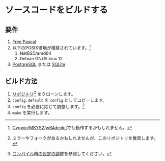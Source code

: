 # ソースコードをビルドする
## 要件
1. [Free Pascal](https://freepascal.org)
2. 以下のPOSIX環境が推奨されています。[^1]
    1. NetBSD/amd64
    2. Debian GNU/Linux 12
3. [PostgreSQL](https://www.postgresql.org) または [SQLite](https://www.sqlite.org)

## ビルド方法
1. [リポジトリ](https://github.com/highball-fedi/highball)[^2] をクローンします。
2. `config.default` を `config` としてコピーします。
3. `config` を必要に応じて調整します。[^3]
4. `make` を実行します。

[^1]: [Cygwin](https://www.cygwin.com)/[MSYS2](https://www.msys2.org)/[w64devkit](https://github.com/skeeto/w64devkit)でも動作するかもしれません。
[^2]: ミラーやフォークがあるかもしれませんが、このリポジトリを推奨します。
[^3]: [コンパイル時の設定の調整](../config-jp)を参照してください。
